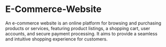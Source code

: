 # E-Commerce-Website
An e-commerce website is an online platform for browsing and purchasing products or services, featuring product listings, a shopping cart, user accounts, and secure payment processing. It aims to provide a seamless and intuitive shopping experience for customers.
